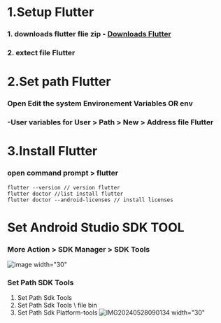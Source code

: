 # 1.Setup Flutter
### 1. downloads flutter flie zip  - [Downloads Flutter](https://docs.flutter.dev/get-started/install/windows/desktop?tab=download)
### 2. extect file Flutter

# 2.Set path Flutter
### Open Edit the system Environement Variables OR env
### -User variables for User > Path > New > Address file Flutter

# 3.Install Flutter 
### open command prompt > flutter
```
flutter --version // version flutter
flutter doctor //list install flutter 
flutter doctor --android-licenses // install licenses
```

# Set Android Studio SDK TOOL
### More Action > SDK Manager > SDK Tools
![image width="30"](https://github.com/USer99pro/flutter/assets/170594967/77834fb2-e0ba-43e6-bc28-df800d557da5)
### Set Path SDK Tools
1. Set Path Sdk Tools
2. Set Path Sdk Tools \ file bin
3. Set Path Sdk Platform-tools
![IMG20240528090134 width="30"](https://github.com/USer99pro/flutter/assets/170594967/23ebea10-f313-4a5a-b971-400faf697fdc)




